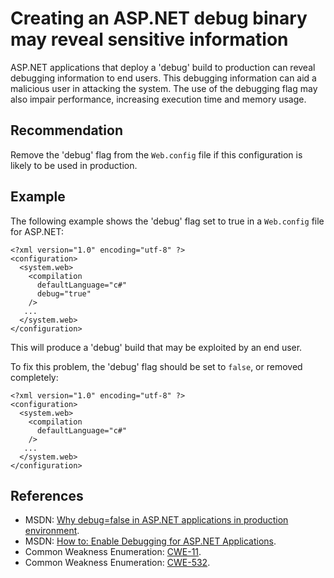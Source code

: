 # Creating an ASP.NET debug binary may reveal sensitive information
ASP.NET applications that deploy a 'debug' build to production can reveal debugging information to end users. This debugging information can aid a malicious user in attacking the system. The use of the debugging flag may also impair performance, increasing execution time and memory usage.


## Recommendation
Remove the 'debug' flag from the `Web.config` file if this configuration is likely to be used in production.


## Example
The following example shows the 'debug' flag set to true in a `Web.config` file for ASP.NET:


```none
<?xml version="1.0" encoding="utf-8" ?>
<configuration>
  <system.web>
    <compilation
      defaultLanguage="c#"
      debug="true"
    />
   ...
  </system.web>
</configuration>
```
This will produce a 'debug' build that may be exploited by an end user.

To fix this problem, the 'debug' flag should be set to `false`, or removed completely:


```none
<?xml version="1.0" encoding="utf-8" ?>
<configuration>
  <system.web>
    <compilation
      defaultLanguage="c#"
    />
   ...
  </system.web>
</configuration>
```

## References
* MSDN: [Why debug=false in ASP.NET applications in production environment](https://web.archive.org/web/20190919105353/https://blogs.msdn.microsoft.com/prashant_upadhyay/2011/07/14/why-debugfalse-in-asp-net-applications-in-production-environment/).
* MSDN: [How to: Enable Debugging for ASP.NET Applications](https://msdn.microsoft.com/en-us/library/e8z01xdh.aspx).
* Common Weakness Enumeration: [CWE-11](https://cwe.mitre.org/data/definitions/11.html).
* Common Weakness Enumeration: [CWE-532](https://cwe.mitre.org/data/definitions/532.html).
